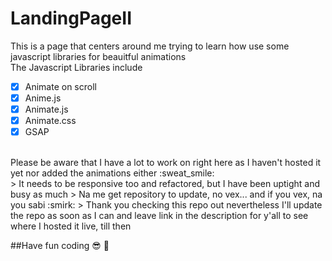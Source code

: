 # LandingPageII

This is a page that centers around me trying to learn how use some javascript libraries for beauitful animations <br>
The Javascript Libraries include<br>
- [x] Animate on scroll
- [x] Anime.js
- [x] Animate.js
- [x] Animate.css
- [x] GSAP

<br>
Please be aware that I have a lot to work on right here as I haven't hosted it yet nor added the animations either :sweat_smile:
<br>
> It needs to be responsive too and refactored, but I have been uptight and busy as much
> Na me get repository to update, no vex... and if you vex, na you sabi :smirk:
> Thank you checking this repo out nevertheless
 I'll update the repo as soon as I can and leave link in the description for y'all to see where I hosted it live, till then <br>
 
 ##Have fun coding :sunglasses: :rocket:
